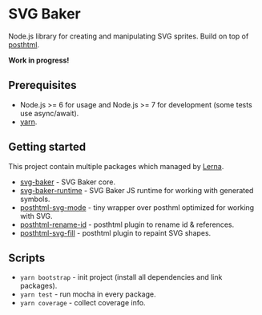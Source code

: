 # SVG Baker

Node.js library for creating and manipulating SVG sprites. Build on top of [posthtml](https://github.com/posthtml/posthtml).

**Work in progress!**

## Prerequisites

- Node.js >= 6 for usage and Node.js >= 7 for development (some tests use async/await).
- [yarn](https://yarnpkg.com).

## Getting started

This project contain multiple packages which managed by [Lerna](https://github.com/lerna/lerna).

- [svg-baker](packages/svg-baker) - SVG Baker core.
- [svg-baker-runtime](packages/svg-baker-runtime) - SVG Baker JS runtime for working with generated symbols.
- [posthtml-svg-mode](packages/posthtml-svg-mode) - tiny wrapper over posthml optimized for working with SVG. 
- [posthtml-rename-id](packages/posthtml-rename-id) - posthtml plugin to rename id & references.
- [posthtml-svg-fill](packages/posthtml-svg-fill) - posthtml plugin to repaint SVG shapes.

## Scripts

- `yarn bootstrap` - init project (install all dependencies and link packages).
- `yarn test` - run mocha in every package.
- `yarn coverage` - collect coverage info.
